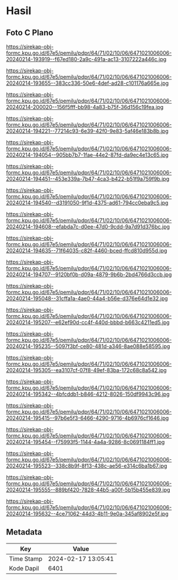 # Hasil

## Foto C Plano

https://sirekap-obj-formc.kpu.go.id/67e5/pemilu/pdpr/64/71/02/10/06/6471021006006-20240214-193919--f67ed180-2a9c-491a-ac13-3107222a446c.jpg

https://sirekap-obj-formc.kpu.go.id/67e5/pemilu/pdpr/64/71/02/10/06/6471021006006-20240214-193655--383cc336-50e6-4def-ad28-c101176a665e.jpg

https://sirekap-obj-formc.kpu.go.id/67e5/pemilu/pdpr/64/71/02/10/06/6471021006006-20240214-200020--156f5fff-bb98-4a83-b75f-36d156c19fea.jpg

https://sirekap-obj-formc.kpu.go.id/67e5/pemilu/pdpr/64/71/02/10/06/6471021006006-20240214-194221--77214c93-6e39-42f0-9e83-5af46e183b8b.jpg

https://sirekap-obj-formc.kpu.go.id/67e5/pemilu/pdpr/64/71/02/10/06/6471021006006-20240214-194054--905bb7b7-1fae-44e2-87fd-da9ec4e13c65.jpg

https://sirekap-obj-formc.kpu.go.id/67e5/pemilu/pdpr/64/71/02/10/06/6471021006006-20240214-194451--453e339a-7b47-4ca3-b422-b51f9a759f9b.jpg

https://sirekap-obj-formc.kpu.go.id/67e5/pemilu/pdpr/64/71/02/10/06/6471021006006-20240214-194540--d3191050-9f1d-4375-ad61-794cc0eba9c5.jpg

https://sirekap-obj-formc.kpu.go.id/67e5/pemilu/pdpr/64/71/02/10/06/6471021006006-20240214-194608--efabda7c-d0ee-47d0-9cdd-9a7d91d376bc.jpg

https://sirekap-obj-formc.kpu.go.id/67e5/pemilu/pdpr/64/71/02/10/06/6471021006006-20240214-194635--71f64035-c82f-4460-bced-ffcd810d955d.jpg

https://sirekap-obj-formc.kpu.go.id/67e5/pemilu/pdpr/64/71/02/10/06/6471021006006-20240214-194707--9120bf0b-d09a-4879-9b6b-2bd4766d3ccb.jpg

https://sirekap-obj-formc.kpu.go.id/67e5/pemilu/pdpr/64/71/02/10/06/6471021006006-20240214-195048--31cffa1a-4ae0-44a4-b56e-d376e64d1e32.jpg

https://sirekap-obj-formc.kpu.go.id/67e5/pemilu/pdpr/64/71/02/10/06/6471021006006-20240214-195207--e62ef90d-cc4f-440d-bbbd-b663c4211ed5.jpg

https://sirekap-obj-formc.kpu.go.id/67e5/pemilu/pdpr/64/71/02/10/06/6471021006006-20240214-195235--5097f3bf-ce80-481d-a346-8ae088e58595.jpg

https://sirekap-obj-formc.kpu.go.id/67e5/pemilu/pdpr/64/71/02/10/06/6471021006006-20240214-195305--ea3107cf-07f8-49ef-83ba-172c68c8a542.jpg

https://sirekap-obj-formc.kpu.go.id/67e5/pemilu/pdpr/64/71/02/10/06/6471021006006-20240214-195342--4bfcddb1-b846-4212-8026-150df9943c96.jpg

https://sirekap-obj-formc.kpu.go.id/67e5/pemilu/pdpr/64/71/02/10/06/6471021006006-20240214-195415--97b6e5f3-6466-4290-9716-4b6976cf1646.jpg

https://sirekap-obj-formc.kpu.go.id/67e5/pemilu/pdpr/64/71/02/10/06/6471021006006-20240214-195454--f75993f5-1144-4a4a-9286-8c0691184ff1.jpg

https://sirekap-obj-formc.kpu.go.id/67e5/pemilu/pdpr/64/71/02/10/06/6471021006006-20240214-195523--338c8b9f-8f13-438c-ae56-e314c6ba1b67.jpg

https://sirekap-obj-formc.kpu.go.id/67e5/pemilu/pdpr/64/71/02/10/06/6471021006006-20240214-195555--889bf420-7828-44b5-a00f-5b15b455e839.jpg

https://sirekap-obj-formc.kpu.go.id/67e5/pemilu/pdpr/64/71/02/10/06/6471021006006-20240214-195632--4ce71062-44d3-4b11-9e0a-345af8902e5f.jpg


## Metadata

| Key        | Value               |
| ---------- | ------------------- |
| Time Stamp | 2024-02-17 13:05:41 |
| Kode Dapil | 6401                |



